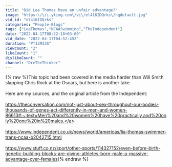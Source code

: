 ```yaml
---
title: "Did Lea Thomas have an unfair advantage?"
image: "https:\/\/i.ytimg.com\/vi\/el416IDQrks\/hqdefault.jpg"
vid_id: "el416IDQrks"
categories: "People-Blogs"
tags: ["LeaThomas","NCAASwimming","TheIndependent"]
date: "2022-04-17T08:22:18+03:00"
vid_date: "2022-04-17T04:52:45Z"
duration: "PT13M33S"
viewcount: "2"
likeCount: "1"
dislikeCount: ""
channel: "DreTheThinker"
---
```

{% raw %}This topic had been covered in the media harder than Will Smith slapping Chris Rock at the Oscars, but here is another take. <br /><br />Here are my sources, and the original article from the Independent: <br /><br /><a rel="nofollow" target="blank" href="https://theconversation.com/not-just-about-sex-throughout-our-bodies-thousands-of-genes-act-differently-in-men-and-women-86613#:~:text=Men%20and%20women%20have%20practically,and%20only%20one%20in%20males.">https://theconversation.com/not-just-about-sex-throughout-our-bodies-thousands-of-genes-act-differently-in-men-and-women-86613#:~:text=Men%20and%20women%20have%20practically,and%20only%20one%20in%20males.</a><br /><br /><a rel="nofollow" target="blank" href="https://www.independent.co.uk/news/world/americas/lia-thomas-swimmer-trans-ncaa-b2042715.html">https://www.independent.co.uk/news/world/americas/lia-thomas-swimmer-trans-ncaa-b2042715.html</a><br /><br /><a rel="nofollow" target="blank" href="https://www.stuff.co.nz/sport/other-sports/114327152/even-before-birth-genetic-building-blocks-are-giving-athletes-born-male-a-massive-advantage-over-females">https://www.stuff.co.nz/sport/other-sports/114327152/even-before-birth-genetic-building-blocks-are-giving-athletes-born-male-a-massive-advantage-over-females</a>{% endraw %}
